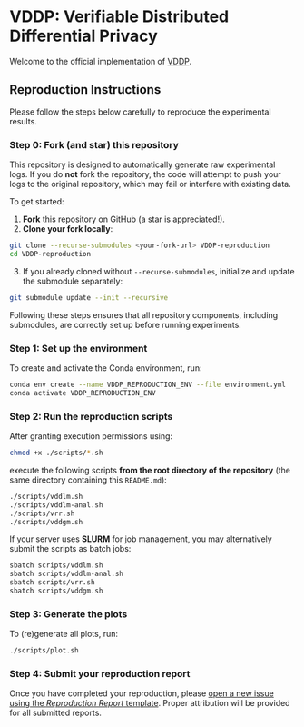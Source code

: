 # VDDP: Verifiable Distributed Differential Privacy

Welcome to the official implementation of [VDDP](https://arxiv.org/abs/2504.21752).

## Reproduction Instructions

Please follow the steps below carefully to reproduce the experimental results.

### Step 0: Fork (and star) this repository

This repository is designed to automatically generate raw experimental logs.
If you do **not** fork the repository, the code will attempt to push your logs to the original repository, which may fail or interfere with existing data.

To get started:

1. **Fork** this repository on GitHub (a star is appreciated!).
2. **Clone your fork locally**:

```bash
git clone --recurse-submodules <your-fork-url> VDDP-reproduction
cd VDDP-reproduction
```

3. If you already cloned without `--recurse-submodules`, initialize and update the submodule separately:

```bash
git submodule update --init --recursive
```

Following these steps ensures that all repository components, including submodules, are correctly set up before running experiments.

### Step 1: Set up the environment

To create and activate the Conda environment, run:

```bash
conda env create --name VDDP_REPRODUCTION_ENV --file environment.yml
conda activate VDDP_REPRODUCTION_ENV
```

### Step 2: Run the reproduction scripts

After granting execution permissions using:

```bash
chmod +x ./scripts/*.sh
```

execute the following scripts **from the root directory of the repository** (the same directory containing this `README.md`):

```bash
./scripts/vddlm.sh
./scripts/vddlm-anal.sh
./scripts/vrr.sh
./scripts/vddgm.sh
```

If your server uses **SLURM** for job management, you may alternatively submit the scripts as batch jobs:

```bash
sbatch scripts/vddlm.sh
sbatch scripts/vddlm-anal.sh
sbatch scripts/vrr.sh
sbatch scripts/vddgm.sh
```

### Step 3: Generate the plots

To (re)generate all plots, run:

```bash
./scripts/plot.sh
```

### Step 4: Submit your reproduction report

Once you have completed your reproduction, please [open a new issue using the *Reproduction Report* template](https://github.com/jvhs0706/VDDP/issues/new?template=reproduction-report.md).
Proper attribution will be provided for all submitted reports.
